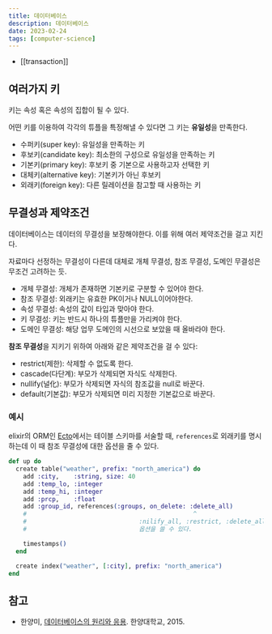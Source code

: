 ```yaml
---
title: 데이터베이스
description: 데이터베이스
date: 2023-02-24
tags: [computer-science]
---
```


- [[transaction]]

## 여러가지 키

키는 속성 혹은 속성의 집합이 될 수 있다.

어떤 키를 이용하여 각각의 튜플을 특정해낼 수 있다면 그 키는 **유일성**을
만족한다.

- 수퍼키(super key): 유일성을 만족하는 키
- 후보키(candidate key): 최소한의 구성으로 유일성을 만족하는 키
- 기본키(primary key): 후보키 중 기본으로 사용하고자 선택한 키
- 대체키(alternative key): 기본키가 아닌 후보키
- 외래키(foreign key): 다른 릴레이션을 참고할 때 사용하는 키

## 무결성과 제약조건

데이터베이스는 데이터의 무결성을 보장해야한다. 이를 위해 여러 제약조건을 걸고
지킨다.

자료마다 선정하는 무결성이 다른데 대체로 개체 무결성, 참조 무결성, 도메인
무결성은 무조건 고려하는 듯.

- 개체 무결성: 개체가 존재하면 기본키로 구분할 수 있어야 한다.
- 참조 무결성: 외래키는 유효한 PK이거나 NULL이어야한다.
- 속성 무결성: 속성의 값이 타입과 맞아야 한다.
- 키 무결성: 키는 반드시 하나의 튜플만을 가리켜야 한다.
- 도메인 무결성: 해당 업무 도메인의 시선으로 보았을 때 올바라야 한다.

**참조 무결성**을 지키기 위하여 아래와 같은 제약조건을 걸 수 있다:

- restrict(제한): 삭제할 수 없도록 한다.
- cascade(다단계): 부모가 삭제되면 자식도 삭제한다.
- nullify(널化): 부모가 삭제되면 자식의 참조값을 null로 바꾼다.
- default(기본값): 부모가 삭제되면 미리 지정한 기본값으로 바꾼다.

### 예시

elixir의 ORM인 [Ecto](https://hexdocs.pm/ecto/Ecto.html)에서는 테이블 스키마를
서술할 때, `references`로 외래키를 명시하는데 이 때 참조 무결성에 대한 옵션을
줄 수 있다.

```elixir
def up do
  create table("weather", prefix: "north_america") do
    add :city,    :string, size: 40
    add :temp_lo, :integer
    add :temp_hi, :integer
    add :prcp,    :float
    add :group_id, references(:groups, on_delete: :delete_all)
    #                                              ^
    #                               :nilify_all, :restrict, :delete_all과 같은
    #                               옵션을 쓸 수 있다.

    timestamps()
  end

  create index("weather", [:city], prefix: "north_america")
end
```

## 참고

- 한양미, [데이터베이스의 원리와 응용](http://www.kocw.net/home/search/kemView.do?kemId=1163794). 한양대학교, 2015.
